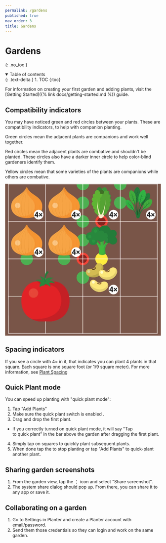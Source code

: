 ```yaml
---
permalink: /gardens
published: true
nav_order: 3
title: Gardens
---
```


# Gardens
{: .no_toc }

<details open markdown="block">
  <summary>
    Table of contents
  </summary>
  {: .text-delta }
1. TOC
{:toc}
</details>

For information on creating your first garden and adding plants, visit the [Getting Started]({% link docs/getting-started.md %}) guide.

## Compatibility indicators

You may have noticed green and red circles between your plants. These are compatibility indicators, to help with companion planting.

Green circles mean the adjacent plants are companions and work well together.

Red circles mean the adjacent plants are combative and shouldn't be planted. These circles also have a darker inner circle to help color-blind gardeners identify them.

Yellow circles mean that some varieties of the plants are companions while others are combative.

<img src="../images/compatibility.webp" max-width="100%">

## Spacing indicators

If you see a circle with 4× in it, that indicates you can plant 4 plants in that square. Each square is one square foot (or 1/9 square meter). For more information, see [Plant Spacing](https://info.gardenplanter.app/plants#spacing)

## Quick Plant mode

You can speed up planting with "quick plant mode":

1. Tap "Add Plants"
2. Make sure the quick plant switch is enabled <span class="iconify" data-icon="mdi-checkboxes-marked-circle-outline"></span>.
3. Drag and drop the first plant.
  - If you correctly turned on quick plant mode, it will say "Tap to quick plant" in the bar above the garden after dragging the first plant.
4. Simply tap on squares to quickly plant subsequent plants.
5. When done tap the <span class="iconify" data-icon="mdi-close"></span> to stop planting or tap "Add Plants" to quick-plant another plant.

## Sharing garden screenshots

1. From the garden view, tap the ⋮ icon and select "Share screenshot". 
2. The system share dialog should pop up. From there, you can share it to any app or save it.

## Collaborating on a garden

1. Go to Settings in Planter and create a Planter account with email/password.
2. Send them those credentials so they can login and work on the same garden.